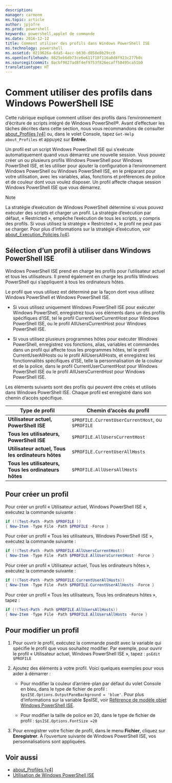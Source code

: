 ```yaml
---
description: 
manager: carmonm
ms.topic: article
author: jpjofre
ms.prod: powershell
keywords: powershell,applet de commande
ms.date: 2016-12-12
title: Comment utiliser des profils dans Windows PowerShell ISE
ms.technology: powershell
ms.assetid: 0219626a-6da5-4acc-b630-d058e8b29cc6
ms.openlocfilehash: 8825eb6db73ce6e611f10f116a8d8f923c277b0c
ms.sourcegitcommit: 8acbf9827ad8f4ef9753f826ecaff58495ca51b0
translationtype: HT
---
```

# <a name="how-to-use-profiles-in-windows-powershell-ise"></a>Comment utiliser des profils dans Windows PowerShell ISE
Cette rubrique explique comment utiliser des profils dans l’environnement d’écriture de scripts intégré de Windows PowerShell®. Avant d’effectuer les tâches décrites dans cette section, nous vous recommandons de consulter [about_Profiles [v4]](https://technet.microsoft.com/library/e1d9e30a-70cc-4f36-949f-fc7cd96b4054(v=wps.630)) ou, dans le volet Console, tapez `Get-Help about_Profiles` et appuyez sur **Entrée**.

Un profil est un script Windows PowerShell ISE qui s’exécute automatiquement quand vous démarrez une nouvelle session.  Vous pouvez créer un ou plusieurs profils Windows PowerShell pour Windows PowerShell ISE, et les utiliser pour ajouter la configuration à l’environnement Windows PowerShell ou Windows PowerShell ISE, en le préparant pour votre utilisation, avec les variables, alias, fonctions et préférences de police et de couleur dont vous voulez disposer. Un profil affecte chaque session Windows PowerShell ISE que vous démarrez.

> [!NOTE]
> La stratégie d’exécution de Windows PowerShell détermine si vous pouvez exécuter des scripts et charger un profil. La stratégie d’exécution par défaut, « Restricted », empêche l’exécution de tous les scripts, y compris des profils. Si vous utilisez la stratégie « Restricted », le profil ne peut pas se charger. Pour plus d’informations sur la stratégie d’exécution, voir [about_Execution_Policies [v4]](https://technet.microsoft.com/library/347708dc-1515-4d74-978b-8334603472e6(v=wps.630)).

## <a name="selecting-a-profile-to-use-in-the-windows-powershell-ise"></a>Sélection d’un profil à utiliser dans Windows PowerShell ISE
Windows PowerShell ISE prend en charge les profils pour l’utilisateur actuel et tous les utilisateurs. Il prend également en charge les profils Windows PowerShell qui s’appliquent à tous les ordinateurs hôtes.

Le profil que vous utilisez est déterminé par la façon dont vous utilisez Windows PowerShell et Windows PowerShell ISE.

-   Si vous utilisez uniquement Windows PowerShell ISE pour exécuter Windows PowerShell, enregistrez tous vos éléments dans un des profils spécifiques d’ISE, tel le profil CurrentUserCurrentHost pour Windows PowerShell ISE, ou le profil AllUsersCurrentHost pour Windows PowerShell ISE.

-   Si vous utilisez plusieurs programmes hôtes pour exécuter Windows PowerShell, enregistrez vos fonctions, alias, variables et commandes dans un profil qui affecte tous les programmes hôtes, tel le profil CurrentUserAllHosts ou le profil AllUsersAllHosts, et enregistrez les fonctionnalités spécifiques d’ISE, telle la personnalisation de la couleur et de la police, dans le profil CurrentUserCurrentHost pour Windows PowerShell ISE ou le profil AllUsersCurrentHost pour Windows PowerShell ISE.

Les éléments suivants sont des profils qui peuvent être créés et utilisés dans Windows PowerShell ISE. Chaque profil est enregistré dans son chemin d’accès spécifique.

| Type de profil | Chemin d’accès du profil |
| --- | --- |
| **Utilisateur actuel, PowerShell ISE**| `$PROFILE.CurrentUserCurrentHost`, ou `$PROFILE` |
| **Tous les utilisateurs, PowerShell ISE**| `$PROFILE.AllUsersCurrentHost` |
| **Utilisateur actuel, Tous les ordinateurs hôtes**| `$PROFILE.CurrentUserAllHosts` |
| **Tous les utilisateurs, Tous les ordinateurs hôtes** | `$PROFILE.AllUsersAllHosts` |

## <a name="to-create-a-new-profile"></a>Pour créer un profil
Pour créer un profil « Utilisateur actuel, Windows PowerShell ISE », exécutez la commande suivante :

```PowerShell
if (!(Test-Path -Path $PROFILE )) 
{ New-Item -Type File -Path $PROFILE -Force }
```

Pour créer un profil « Tous les utilisateurs, Windows PowerShell ISE », exécutez la commande suivante :

```PowerShell
if (!(Test-Path -Path $PROFILE.AllUsersCurrentHost)) 
{ New-Item -Type File -Path $PROFILE.AllUsersCurrentHost -Force }
```

Pour créer un profil « Utilisateur actuel, Tous les ordinateurs hôtes », exécutez la commande suivante :

```PowerShell
if (!(Test-Path -Path $PROFILE.CurrentUserAllHosts)) 
{ New-Item -Type File -Path $PROFILE.CurrentUserAllHosts -Force }
```

Pour créer un profil « Tous les utilisateurs, Tous les ordinateurs hôtes », tapez :

```PowerShell
if (!(Test-Path -Path $PROFILE.AllUsersAllHosts)) 
{ New-Item -Type File -Path $PROFILE.AllUsersAllHosts -Force }
```

## <a name="to-edit-a-profile"></a>Pour modifier un profil

1.  Pour ouvrir le profil, exécutez la commande psedit avec la variable qui spécifie le profil que vous souhaitez modifier. Par exemple, pour ouvrir le profil « Utilisateur actuel, Windows PowerShell ISE », tapez : `psEdit $PROFILE`

2.  Ajoutez des éléments à votre profil. Voici quelques exemples pour vous aider à démarrer :

    -   Pour modifier la couleur d’arrière-plan par défaut du volet Console en bleu, dans le type de fichier de profil : `$psISE.Options.OutputPaneBackground = 'blue'`. Pour plus d’informations sur la variable $psISE, voir [Référence de modèle objet Windows PowerShell ISE](#windows-powershell-ise-object-model-reference).

    -   Pour modifier la taille de police en 20, dans le type de fichier de profil : `$psISE.Options.FontSize =20`

3.  Pour enregistrer votre fichier de profil, dans le menu **Fichier**, cliquez sur **Enregistrer**. À l’ouverture suivante de Windows PowerShell ISE, vos personnalisations sont appliquées.

## <a name="see-also"></a>Voir aussi
- [about_Profiles [v4]](https://technet.microsoft.com/library/e1d9e30a-70cc-4f36-949f-fc7cd96b4054(v=wps.630))
- [Utilisation de Windows PowerShell ISE](Using-the-Windows-PowerShell-ISE.md)

